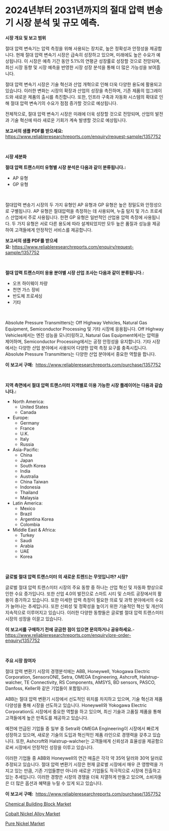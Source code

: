 <p><h1>2024년부터 2031년까지의 절대 압력 변송기 시장 분석 및 규모 예측.</h1></p><p><strong>시장 개요 및 보고 범위</strong></p>
<p><p>절대 압력 변속기는 압력 측정을 위해 사용되는 장치로, 높은 정확성과 안정성을 제공합니다. 현재 절대 압력 변속기 시장은 급속히 성장하고 있으며, 미래에도 높은 수요가 예상됩니다. 이 시장은 예측 기간 동안 5.1%의 연평균 성장률로 성장할 것으로 전망되며, 최신 시장 동향 및 시장 예측을 반영한 시장 성장 분석을 통해 더 많은 가능성을 보여줍니다.</p><p>절대 압력 변속기 시장은 기술 혁신과 산업 개혁으로 인해 더욱 다양한 용도에 활용되고 있습니다. 이러한 변화는 시장의 확장과 산업의 성장을 촉진하며, 기존 제품의 업그레이드와 새로운 제품의 출시를 촉진합니다. 또한, 인프라 구축과 자동화 시스템의 확대로 인해 절대 압력 변속기의 수요가 점점 증가할 것으로 예상됩니다.</p><p>전체적으로, 절대 압력 변속기 시장은 미래에 더욱 성장할 것으로 전망되며, 산업의 발전과 기술 혁신에 따라 새로운 기회가 계속 발생할 것으로 예상됩니다.</p></p>
<p><strong>보고서의 샘플 PDF를 받으세요:</strong> <a href="https://www.reliableresearchreports.com/enquiry/request-sample/1357752">https://www.reliableresearchreports.com/enquiry/request-sample/1357752</a></p>
<p>&nbsp;</p>
<p><strong>시장 세분화</strong></p>
<p><strong>절대 압력 트랜스미터 유형별 시장 분석은 다음과 같이 분류됩니다.:</strong></p>
<p><ul><li>AP 유형</li><li>GP 유형</li></ul></p>
<p>&nbsp;</p>
<p><p>절대압력 변송기 시장의 두 가지 유형인 AP 유형과 GP 유형은 높은 정밀도와 안정성으로 구별됩니다. AP 유형은 절대압력을 측정하는 데 사용되며, 누출 탐지 및 가스 프로세스 산업에서 주로 사용됩니다. 한편 GP 유형은 일반적인 산업용 압력 측정에 사용됩니다. 두 가지 유형은 서로 다른 용도에 따라 설계되었지만 모두 높은 품질과 성능을 제공하여 고객들에게 안정적인 서비스를 제공합니다.</p></p>
<p><strong>보고서의 샘플 PDF를 받으세요:</strong>&nbsp;<a href="https://www.reliableresearchreports.com/enquiry/request-sample/1357752">https://www.reliableresearchreports.com/enquiry/request-sample/1357752</a></p>
<p>&nbsp;</p>
<p><strong> 절대 압력 트랜스미터 응용 분야별 시장 산업 조사는 다음과 같이 분류됩니다.:</strong></p>
<p><ul><li>오프 하이웨이 차량</li><li>천연 가스 장비</li><li>반도체 프로세싱</li><li>기타</li></ul></p>
<p>&nbsp;</p>
<p><p>Absolute Pressure Transmitters는 Off Highway Vehicles, Natural Gas Equipment, Semiconductor Processing 및 기타 시장에 응용됩니다. Off Highway Vehicles에서는 엔진 성능을 모니터링하고, Natural Gas Equipment에서는 압력을 제어하며, Semiconductor Processing에서는 공정 안정성을 유지합니다. 기타 시장에서는 다양한 산업 분야에서 사용되어 다양한 압력 측정 요구를 충족시킵니다. Absolute Pressure Transmitters는 다양한 산업 분야에서 중요한 역할을 합니다.</p></p>
<p><strong>이 보고서 구매:</strong>&nbsp; <a href="https://www.reliableresearchreports.com/purchase/1357752">https://www.reliableresearchreports.com/purchase/1357752</a></p>
<p>&nbsp;</p>
<p><strong>지역 측면에서 절대 압력 트랜스미터 지역별로 이용 가능한 시장 플레이어는 다음과 같습니다.:</strong></p>
<p><ul>
    <li>
        North America:
        <ul>
            <li>United States</li>
            <li>Canada</li>
        </ul>
    </li>
    <li>
        Europe:
        <ul>
            <li>Germany</li>
            <li>France</li>
            <li>U.K.</li>
            <li>Italy</li>
            <li>Russia</li>
        </ul>
    </li>
    <li>
        Asia-Pacific:
        <ul>
            <li>China</li>
            <li>Japan</li>
            <li>South Korea</li>
            <li>India</li>
            <li>Australia</li>
            <li>China Taiwan</li>
            <li>Indonesia</li>
            <li>Thailand</li>
            <li>Malaysia</li>
        </ul>
    </li>
    <li>
        Latin America:
        <ul>
            <li>Mexico</li>
            <li>Brazil</li>
            <li>Argentina Korea</li>
            <li>Colombia</li>
        </ul>
    </li>
    <li>
        Middle East & Africa:
        <ul>
            <li>Turkey</li>
            <li>Saudi</li>
            <li>Arabia</li>
            <li>UAE</li>
            <li>Korea</li>
        </ul>
    </li>
    </ul></p>
<p>&nbsp;</p>
<p><strong>글로벌 절대 압력 트랜스미터 의 새로운 트렌드는 무엇입니까? 시장?</strong></p>
<p><p>글로벌 절대 압력 트랜스미터 시장의 주요 동향 중 하나는 산업 혁신 및 자동화 향상으로 인한 수요 증가입니다. 또한 산업 4.0의 발전으로 스마트 시티 및 스마트 공장에서의 활용이 증가하고 있습니다. 또한 미세한 압력 측정이 필요한 의료 및 과학 분야에서의 수요가 늘어나는 추세입니다. 또한 신뢰성 및 정확성을 높이기 위한 기술적인 혁신 및 개선이 지속적으로 이루어지고 있습니다. 이러한 다양한 동향들은 글로벌 절대 압력 트랜스미터 시장의 성장을 이끌고 있습니다.</p></p>
<p><strong>이 보고서를 구매하기 전에 궁금한 점이 있으면 문의하거나 공유하세요.</strong>- <a href="https://www.reliableresearchreports.com/enquiry/pre-order-enquiry/1357752">https://www.reliableresearchreports.com/enquiry/pre-order-enquiry/1357752</a></p>
<p>&nbsp;</p>
<p><strong>주요 시장 참여자</strong></p>
<p><p>절대 압력 변환기 시장의 경쟁분석에는 ABB, Honeywell, Yokogawa Electric Corporation, SensorsONE, Setra, OMEGA Engineering, Ashcroft, Halstrup-walcher, TE Connectivity, RS Components, AMSYS, BD sensors, PASCO, Danfoss, Keller와 같은 기업들이 포함됩니다.</p><p>ABB는 절대 압력 변환기 시장에서 선도적인 위치를 차지하고 있으며, 기술 혁신과 제품 다양성을 통해 시장을 선도하고 있습니다. Honeywell와 Yokogawa Electric Corporation도 시장에서 중요한 역할을 하고 있으며, 최신 기술과 고품질 제품을 통해 고객들에게 높은 만족도를 제공하고 있습니다.</p><p>예전에 언급된 기업들 중 일부 중 Setra와 OMEGA Engineering이 시장에서 빠르게 성장하고 있으며, 새로운 기술의 도입과 혁신적인 제품 라인으로 경쟁력을 갖추고 있습니다. 또한, Ashcroft와 Halstrup-walcher는 고객들에게 신뢰성과 효율성을 제공함으로써 시장에서 안정적인 성장을 이루고 있습니다.</p><p>이러한 기업들 중 ABB와 Honeywell의 연간 매출은 각각 약 35억 달러와 30억 달러로 추정되고 있습니다. 절대 압력 변환기 시장은 현재 글로벌 시장에서 매우 큰 영향력을 가지고 있는 만큼, 기존 기업들뿐만 아니라 새로운 기업들도 적극적으로 시장에 진출하고 있는 추세입니다. 이러한 경향은 시장의 경쟁을 더욱 치열하게 만들고 있으며, 소비자들은 더 많은 옵션과 혜택을 누릴 수 있게 되고 있습니다.</p></p>
<p><strong>이 보고서 구매:</strong>&nbsp;&nbsp;<a href="https://www.reliableresearchreports.com/purchase/1357752">https://www.reliableresearchreports.com/purchase/1357752</a></p>
<p><p><a href="https://github.com/pgtimber/Market-Research-Report-List-1/blob/main/chemical-building-block-market.md">Chemical Building Block Market</a></p><p><a href="https://github.com/markusgodoy/Market-Research-Report-List-2/blob/main/cobalt-nickel-alloy-market.md">Cobalt Nickel Alloy Market</a></p><p><a href="https://github.com/arionmp/Market-Research-Report-List-2/blob/main/pure-nickel-market.md">Pure Nickel Market</a></p></p>
